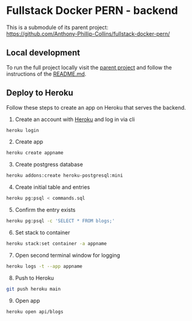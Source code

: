 # Fullstack Docker PERN - backend

This is a submodule of its parent project:  
https://github.com/Anthony-Phillip-Collins/fullstack-docker-pern/

## Local development

To run the full project locally visit the [parent project](https://github.com/Anthony-Phillip-Collins/fullstack-docker-pern/) and follow the instructions of the [README.md](https://github.com/Anthony-Phillip-Collins/fullstack-docker-pern/blob/main/README.md).

## Deploy to Heroku

Follow these steps to create an app on Heroku that serves the backend.

1. Create an account with [Heroku](https://www.heroku.com) and log in via cli

```bash
heroku login
```

2. Create app

```bash
heroku create appname
```

3. Create postgress database

```bash
heroku addons:create heroku-postgresql:mini
```

4. Create initial table and entries

```bash
heroku pg:psql < commands.sql
```

5. Confirm the entry exists

```bash
heroku pg:psql -c 'SELECT * FROM blogs;'
```

6. Set stack to container

```bash
heroku stack:set container -a appname
```

7. Open second terminal window for logging

```bash
heroku logs -t --app appname
```

8. Push to Heroku

```bash
git push heroku main
```

9. Open app

```bash
heroku open api/blogs
```
